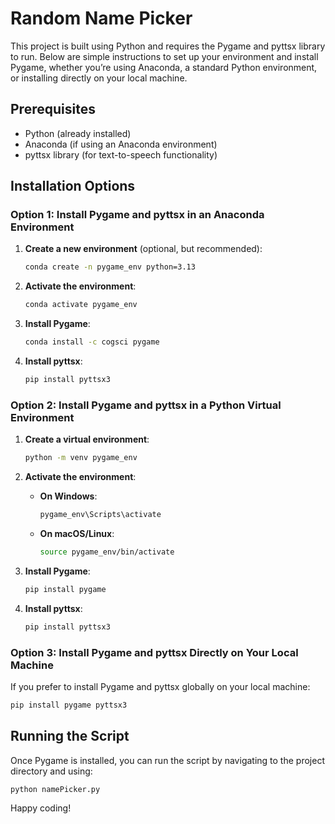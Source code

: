 
# Random Name Picker

This project is built using Python and requires the Pygame and pyttsx library to run. Below are simple instructions to set up your environment and install Pygame, whether you’re using Anaconda, a standard Python environment, or installing directly on your local machine.

## Prerequisites

- Python (already installed)
- Anaconda (if using an Anaconda environment)
- pyttsx library (for text-to-speech functionality)

## Installation Options

### Option 1: Install Pygame and pyttsx in an Anaconda Environment

1. **Create a new environment** (optional, but recommended):
   ```bash
   conda create -n pygame_env python=3.13
   ```

2. **Activate the environment**:
   ```bash
   conda activate pygame_env
   ```

3. **Install Pygame**:
   ```bash
   conda install -c cogsci pygame
   ```
4. **Install pyttsx**:
   ```bash
   pip install pyttsx3
   ```

### Option 2: Install Pygame and pyttsx in a Python Virtual Environment

1. **Create a virtual environment**:
   ```bash
   python -m venv pygame_env
   ```

2. **Activate the environment**:
   - **On Windows**:
     ```bash
     pygame_env\Scripts\activate
     ```
   - **On macOS/Linux**:
     ```bash
     source pygame_env/bin/activate
     ```

3. **Install Pygame**:
   ```bash
   pip install pygame
   ```
4. **Install pyttsx**:
   ```bash
   pip install pyttsx3
   ```
### Option 3: Install Pygame and pyttsx Directly on Your Local Machine

If you prefer to install Pygame and pyttsx globally on your local machine:

```bash
pip install pygame pyttsx3
```

## Running the Script

Once Pygame is installed, you can run the script by navigating to the project directory and using:

```bash
python namePicker.py
```

Happy coding!
